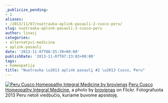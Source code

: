 ```yaml
---
_publicize_pending:
- 1
aliases:
- /2013/11/07/nuotrauka-aplink-pasauli-2-cusco-peru/
slug: nuotrauka-aplink-pasauli-2-cusco-peru
author: linasj
categories:
- alternatyvi-medicina
- aplink-pasauli
date: '2013-11-07T08:55:39+00:00'
publishDate: '2013-11-07T07:23:03+00:00'
tags:
- homeopatija
title: "Nuotrauka \u2013 aplink pasaulį #2 \u2013 Cusco, Peru"
---
```

[![Peru Cusco Homeopathy Integral Medicine by brovienas](http://farm4.staticflickr.com/3676/10721177814_925989d7b4.jpg)](http://www.flickr.com/photos/bro1/10721177814/ "Peru Cusco Homeopathy Integral Medicine")
[Peru Cusco Homeopathy Integral Medicine](http://www.flickr.com/photos/bro1/10721177814/), a photo by [brovienas](http://www.flickr.com/photos/bro1/) on Flickr.
Fotografuota 2013 Peru netoli viešbučio, kuriame buvome apsistoję.
